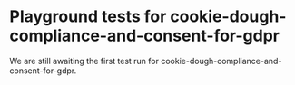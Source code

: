 # Playground tests for cookie-dough-compliance-and-consent-for-gdpr
We are still awaiting the first test run for cookie-dough-compliance-and-consent-for-gdpr.
